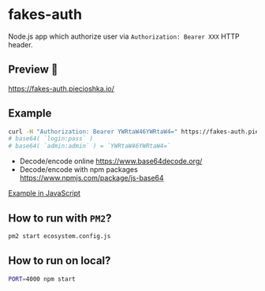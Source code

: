 # fakes-auth

Node.js app which authorize user via `Authorization: Bearer XXX` HTTP header.

## Preview 🎉

<https://fakes-auth.piecioshka.io/>

## Example

```bash
curl -H "Authorization: Bearer YWRtaW46YWRtaW4=" https://fakes-auth.piecioshka.io/
# base64( `login:pass` )
# base64( `admin:admin` ) = `YWRtaW46YWRtaW4=`
```

* Decode/encode online https://www.base64decode.org/
* Decode/encode with npm packages https://www.npmjs.com/package/js-base64

[Example in JavaScript](/demo/auth.demo.js)

## How to run with `PM2`?

```bash
pm2 start ecosystem.config.js
```

## How to run on local?

```bash
PORT=4000 npm start
```
